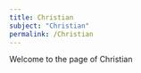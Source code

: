 ```yaml
---
title: Christian
subject: "Christian"
permalink: /Christian
---
```


Welcome to the page of Christian
